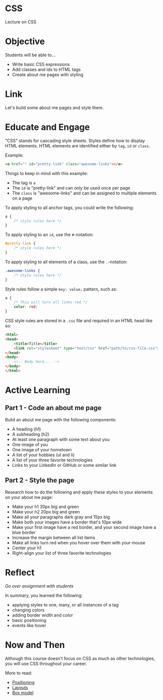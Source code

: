 # CSS
Lecture on CSS

# Objective
Students will be able to...

- Write basic CSS expressions
- Add classes and ids to HTML tags
- Create about me pages with styling

# Link
Let's build some about me pages and style them.

# Educate and Engage
"CSS" stands for cascading style sheets. Styles define how to display HTML elements. HTML elements are identified either by `tag`, `id` or `class`.

Example:

```html
<a href="" id="pretty-link" class="awesome-links"></a>
```

Things to keep in mind with this example:

- The tag is `a`
- The `id` is "pretty-link" and can only be used once per page
- The `class` is "awesome-links" and can be assigned to multiple elements on a page

To apply styling to all anchor tags, you could write the following:

```css
a {
	/* style rules here */
}
```

To apply styling to an `id`, use the `#`-notation:

```css
#pretty-link {
	/* style rules here */
}
```

To apply styling to all elements of a class, use the `.`-notation:

```css
.awesome-links {
	/* style rules here */
}
```

Style rules follow a simple `key: value;` pattern, such as:

```css
a {
	/* This will turn all links red */
	color: red;
}
```

CSS style rules are stored in a `.css` file and required in an HTML head like so:

```html
<html>
<head>
	<title>Title</title>
	<link rel="stylesheet" type="text/css" href="path/to/css-file.css">
</head>
<body>
	<!-- Body here... -->
</body>
</html>
```

# Active Learning
## Part 1 - Code an about me page
Build an about me page with the following components:

- A heading (h1)
- A subheading (h2)
- At least one paragraph with some text about you
- One image of you
- One image of your hometown
- A list of your hobbies (ul and li)
- A list of your three favorite technologies
- Links to your LinkedIn or GitHub or some similar link

## Part 2 - Style the page
Research how to do the following and apply these styles to your elements on your about me page:

- Make your h1 30px big and green
- Make your h2 20px big and green
- Make all your paragraphs dark gray and 15px big
- Make both your images have a border that's 10px wide
- Make your first image have a red border, and your second image have a blue border
- Increase the margin between all list items
- Make all links turn red when you hover over them with your mouse
- Center your h1
- Right-align your list of three favorite technologies

# Reflect
*Go over assignment with students*

In summary, you learned the following:

- applying styles to one, many, or all instances of a tag
- changing colors
- adding border width and color
- basic positioning
- events like hover

# Now and Then
Although this course doesn't focus on CSS as much as other technologies, you will use CSS throughout your career.

More to read:

- [Positioning](http://www.w3schools.com/css/css_positioning.asp)
- [Layouts](http://www.w3schools.com/html/html_layout.asp)
- [Box model](http://www.w3schools.com/css/css_boxmodel.asp)
